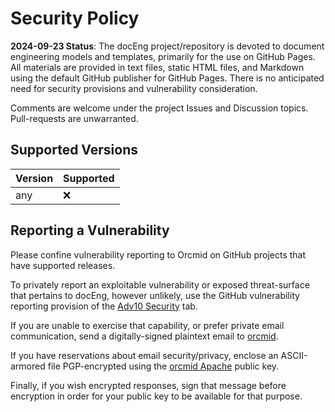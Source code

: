 # Security Policy
<!-- ---1----|----2----|----3----|----4----|----5----|----6----|----7----|--*
     security.md 1.0.13            UTF-8                        dh:2024-09-23
     -->

**2024-09-23 Status**: The docEng project/repository is devoted to document
engineering models and templates, primarily for the use on
GitHub Pages.  All materials are provided in text files, static HTML files,
and Markdown using the default GitHub publisher for GitHub Pages.  There is no
anticipated need for security provisions and vulnerability consideration.

Comments are welcome under the project Issues and Discussion topics.
Pull-requests are unwarranted.

## Supported Versions

| Version | Supported          |
| ------- | ------------------ |
| any     | :x:                |

## Reporting a Vulnerability

Please confine vulnerability reporting to Orcmid on GitHub projects that have
supported releases.

To privately report an exploitable vulnerability or exposed threat-surface
that pertains to docEng, however unlikely, use the GitHub vulnerability
reporting provision of the
[Adv10 Security](https://github.com/orcmid/docEng/security) tab.

If you are unable to exercise that capability, or prefer private email
communication, send a digitally-signed plaintext email to
[orcmid](mailto:orcmid@msn.com).

If you have reservations about email security/privacy, enclose an
ASCII-armored file PGP-encrypted using the
[orcmid Apache](https://people.apache.org/keys/committer/orcmid.asc)
public key.

Finally, if you wish encrypted responses, sign that message before
encryption in order for your public key to be available for that purpose.
